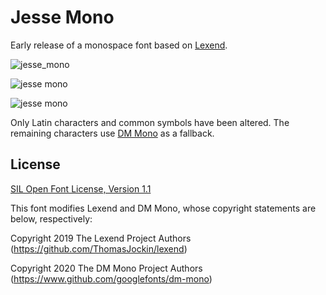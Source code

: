 # Jesse Mono
Early release of a monospace font based on [Lexend](https://lexend.com).

![jesse_mono](https://github.com/MadSimple/jesse-mono/assets/92187165/a7cb7758-d60c-42ab-8125-81b1c7845b8f)

![jesse mono](https://github.com/MadSimple/jesse-mono/assets/92187165/a67edb2f-479e-4a94-acb6-791bfb5267c4)

![jesse mono](https://github.com/MadSimple/jesse-mono/assets/92187165/b56535ec-812c-4872-8899-4303bd06d75b)

Only Latin characters and common symbols have been altered.
The remaining characters use [DM Mono](https://fonts.google.com/specimen/DM+Mono) as a fallback.

## License

[SIL Open Font License, Version 1.1](http://scripts.sil.org/OFL)

This font modifies Lexend and DM Mono, whose copyright statements are below, respectively:

Copyright 2019 The Lexend Project Authors (https://github.com/ThomasJockin/lexend)

Copyright 2020 The DM Mono Project Authors (https://www.github.com/googlefonts/dm-mono)
